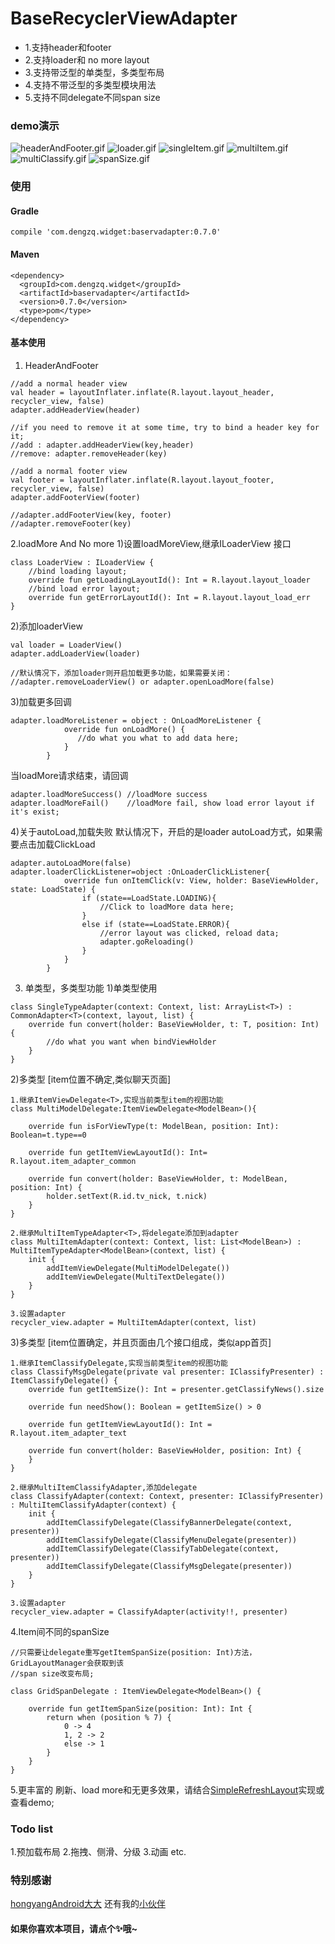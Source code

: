 # BaseRecyclerViewAdapter

* 1.支持header和footer
* 2.支持loader和 no more layout
* 3.支持带泛型的单类型，多类型布局
* 4.支持不带泛型的多类型模块用法
* 5.支持不同delegate不同span size

### demo演示
![headerAndFooter.gif](https://github.com/dengzq/BaseRecyclerViewAdapter/tree/master/image/img_header.gif)
![loader.gif](https://github.com/dengzq/BaseRecyclerViewAdapter/tree/master/image/img_loader.gif)
![singleItem.gif](https://github.com/dengzq/BaseRecyclerViewAdapter/tree/master/image/img_single.gif)
![multiItem.gif](https://github.com/dengzq/BaseRecyclerViewAdapter/tree/master/image/img_multi_item.gif)
![multiClassify.gif](https://github.com/dengzq/BaseRecyclerViewAdapter/tree/master/image/img_multi_classify.gif)
![spanSize.gif](https://github.com/dengzq/BaseRecyclerViewAdapter/tree/master/image/img_span_size.gif)


### 使用

#### Gradle
```
compile 'com.dengzq.widget:baservadapter:0.7.0'
```
#### Maven
```
<dependency>
  <groupId>com.dengzq.widget</groupId>
  <artifactId>baservadapter</artifactId>
  <version>0.7.0</version>
  <type>pom</type>
</dependency>
```

#### 基本使用
1. HeaderAndFooter
```
//add a normal header view
val header = layoutInflater.inflate(R.layout.layout_header, recycler_view, false)
adapter.addHeaderView(header)

//if you need to remove it at some time, try to bind a header key for it;
//add : adapter.addHeaderView(key,header)
//remove: adapter.removeHeader(key)

//add a normal footer view
val footer = layoutInflater.inflate(R.layout.layout_footer, recycler_view, false)
adapter.addFooterView(footer)

//adapter.addFooterView(key, footer)
//adapter.removeFooter(key)
```

2.loadMore And No more
1)设置loadMoreView,继承ILoaderView 接口
```
class LoaderView : ILoaderView {
    //bind loading layout;
    override fun getLoadingLayoutId(): Int = R.layout.layout_loader
    //bind load error layout;
    override fun getErrorLayoutId(): Int = R.layout.layout_load_err
}
```
2)添加loaderView
```
val loader = LoaderView()
adapter.addLoaderView(loader)

//默认情况下，添加loader则开启加载更多功能，如果需要关闭：
//adapter.removeLoaderView() or adapter.openLoadMore(false)
```
3)加载更多回调
```
adapter.loadMoreListener = object : OnLoadMoreListener {
            override fun onLoadMore() {
               //do what you what to add data here;
            }
        }
```
当loadMore请求结束，请回调
```
adapter.loadMoreSuccess() //loadMore success
adapter.loadMoreFail()    //loadMore fail, show load error layout if it's exist;
```
4)关于autoLoad,加载失败
默认情况下，开启的是loader autoLoad方式，如果需要点击加载ClickLoad
```
adapter.autoLoadMore(false)
adapter.loaderClickListener=object :OnLoaderClickListener{
            override fun onItemClick(v: View, holder: BaseViewHolder, state: LoadState) {
                if (state==LoadState.LOADING){
                    //Click to loadMore data here;
                }
                else if (state==LoadState.ERROR){
                    //error layout was clicked, reload data;
                    adapter.goReloading()
                }
            }
        }
```


3. 单类型，多类型功能
1)单类型使用
```
class SingleTypeAdapter(context: Context, list: ArrayList<T>) : CommonAdapter<T>(context, layout, list) {
    override fun convert(holder: BaseViewHolder, t: T, position: Int) {
        //do what you want when bindViewHolder
    }
}
```

2)多类型 [item位置不确定,类似聊天页面]
```
1.继承ItemViewDelegate<T>,实现当前类型item的视图功能
class MultiModelDelegate:ItemViewDelegate<ModelBean>(){

    override fun isForViewType(t: ModelBean, position: Int): Boolean=t.type==0

    override fun getItemViewLayoutId(): Int= R.layout.item_adapter_common

    override fun convert(holder: BaseViewHolder, t: ModelBean, position: Int) {
        holder.setText(R.id.tv_nick, t.nick)
    }
}

2.继承MultiItemTypeAdapter<T>,将delegate添加到adapter
class MultiItemAdapter(context: Context, list: List<ModelBean>) : MultiItemTypeAdapter<ModelBean>(context, list) {
    init {
        addItemViewDelegate(MultiModelDelegate())
        addItemViewDelegate(MultiTextDelegate())
    }
}

3.设置adapter
recycler_view.adapter = MultiItemAdapter(context, list)
```

3)多类型 [item位置确定，并且页面由几个接口组成，类似app首页]
```
1.继承ItemClassifyDelegate,实现当前类型item的视图功能
class ClassifyMsgDelegate(private val presenter: IClassifyPresenter) : ItemClassifyDelegate() {
    override fun getItemSize(): Int = presenter.getClassifyNews().size

    override fun needShow(): Boolean = getItemSize() > 0

    override fun getItemViewLayoutId(): Int = R.layout.item_adapter_text

    override fun convert(holder: BaseViewHolder, position: Int) {
    }
}

2.继承MultiItemClassifyAdapter,添加delegate
class ClassifyAdapter(context: Context, presenter: IClassifyPresenter) : MultiItemClassifyAdapter(context) {
    init {
        addItemClassifyDelegate(ClassifyBannerDelegate(context, presenter))
        addItemClassifyDelegate(ClassifyMenuDelegate(presenter))
        addItemClassifyDelegate(ClassifyTabDelegate(context, presenter))
        addItemClassifyDelegate(ClassifyMsgDelegate(presenter))
    }
}

3.设置adapter
recycler_view.adapter = ClassifyAdapter(activity!!, presenter)
```

4.Item间不同的spanSize
```
//只需要让delegate重写getItemSpanSize(position: Int)方法，GridLayoutManager会获取到该
//span size改变布局;

class GridSpanDelegate : ItemViewDelegate<ModelBean>() {

    override fun getItemSpanSize(position: Int): Int {
        return when (position % 7) {
            0 -> 4
            1, 2 -> 2
            else -> 1
        }
    }
}
```

5.更丰富的 刷新、load more和无更多效果，请结合[SimpleRefreshLayout](https://github.com/dengzq/SimpleRefreshLayout)实现或查看demo;

### Todo list
1.预加载布局
2.拖拽、侧滑、分级
3.动画
etc.

### 特别感谢
[hongyangAndroid大大](https://github.com/hongyangAndroid/baseAdapter)
还有我的[小伙伴](https://github.com/juicy-zx)

#### 如果你喜欢本项目，请点个✨哦~
